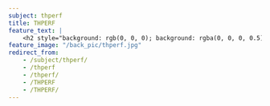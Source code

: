 ```yaml
---
subject: thperf
title: THPERF
feature_text: |
    <h2 style="background: rgb(0, 0, 0); background: rgba(0, 0, 0, 0.5); color: #f1f1f1; padding: 10px;">THPERF</h2>
feature_image: "/back_pic/thperf.jpg"
redirect_from:
    - /subject/thperf/
    - /thperf
    - /thperf/
    - /THPERF
    - /THPERF/
---
```

